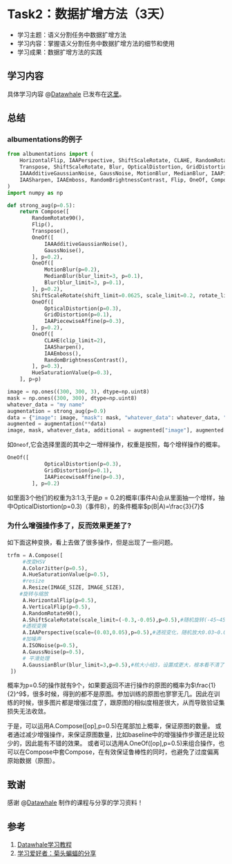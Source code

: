 # Task2：数据扩增方法（3天）

- 学习主题：语义分割任务中数据扩增方法
- 学习内容：掌握语义分割任务中数据扩增方法的细节和使用
- 学习成果：数据扩增方法的实践

## 学习内容

具体学习内容 @[Datawhale](https://github.com/datawhalechina) 已发布在[这里](https://github.com/datawhalechina/team-learning-cv/blob/master/AerialImageSegmentation/Task2%EF%BC%9A%E6%95%B0%E6%8D%AE%E6%89%A9%E5%A2%9E%E6%96%B9%E6%B3%95.md)。

## 总结

### albumentations的例子

```python
from albumentations import (
    HorizontalFlip, IAAPerspective, ShiftScaleRotate, CLAHE, RandomRotate90,
    Transpose, ShiftScaleRotate, Blur, OpticalDistortion, GridDistortion, HueSaturationValue,
    IAAAdditiveGaussianNoise, GaussNoise, MotionBlur, MedianBlur, IAAPiecewiseAffine,
    IAASharpen, IAAEmboss, RandomBrightnessContrast, Flip, OneOf, Compose
)
import numpy as np

def strong_aug(p=0.5):
    return Compose([
        RandomRotate90(),
        Flip(),
        Transpose(),
        OneOf([
            IAAAdditiveGaussianNoise(),
            GaussNoise(),
        ], p=0.2),
        OneOf([
            MotionBlur(p=0.2),
            MedianBlur(blur_limit=3, p=0.1),
            Blur(blur_limit=3, p=0.1),
        ], p=0.2),
        ShiftScaleRotate(shift_limit=0.0625, scale_limit=0.2, rotate_limit=45, p=0.2),
        OneOf([
            OpticalDistortion(p=0.3),
            GridDistortion(p=0.1),
            IAAPiecewiseAffine(p=0.3),
        ], p=0.2),
        OneOf([
            CLAHE(clip_limit=2),
            IAASharpen(),
            IAAEmboss(),
            RandomBrightnessContrast(),
        ], p=0.3),
        HueSaturationValue(p=0.3),
    ], p=p)

image = np.ones((300, 300, 3), dtype=np.uint8)
mask = np.ones((300, 300), dtype=np.uint8)
whatever_data = "my name"
augmentation = strong_aug(p=0.9)
data = {"image": image, "mask": mask, "whatever_data": whatever_data, "additional": "hello"}
augmented = augmentation(**data)
image, mask, whatever_data, additional = augmented["image"], augmented["mask"], augmented["whatever_data"], augmented["additional"]
```
如`Oneof`,它会选择里面的其中之一增样操作，权重是按照，每个增样操作的概率。

```python
OneOf([
            OpticalDistortion(p=0.3),
            GridDistortion(p=0.1),
            IAAPiecewiseAffine(p=0.3),
        ], p=0.2)
```
如里面3个他们的权重为3:1:3,于是$p=0.2$的概率(事件A)会从里面抽一个增样，抽中OpticalDistortion(p=0.3)（事件B），的条件概率$p(B|A)=\frac{3}{7}$

### 为什么增强操作多了，反而效果更差了?

如下面这种变换，看上去做了很多操作，但是出现了一些问题。
```python
trfm = A.Compose([
     #改变HSV
     A.ColorJitter(p=0.5),
     A.HueSaturationValue(p=0.5),
     #resize
     A.Resize(IMAGE_SIZE, IMAGE_SIZE),
    #旋转与缩放
     A.HorizontalFlip(p=0.5),
     A.VerticalFlip(p=0.5),
     A.RandomRotate90(),
     A.ShiftScaleRotate(scale_limit=(-0.3,-0.05),p=0.5),#随机旋转(-45~45),随机缩小0.3~0.05
     #透视变换
     A.IAAPerspective(scale=(0.03,0.05),p=0.5),#透视变化，随机放大0.03~0.05
     #加噪声
     A.ISONoise(p=0.5),
     A.GaussNoise(p=0.5),
     # 平滑处理
     A.GaussianBlur(blur_limit=3,p=0.5),#核大小给3，设置成更大，根本看不清了
 ])
```
概率为p=0.5的操作就有9个，如果要返回不进行操作的原图的概率为$\frac{1}{2}^9$，很多时候，得到的都不是原图。参加训练的原图也寥寥无几。因此在训练的时候，很多图片都是增强过度了，跟原图的相似度相差很大，从而导致验证集损失无法收敛。

于是，可以运用A.Compose([op],p=0.5)在尾部加上概率，保证原图的数量。
或者通过减少增强操作，来保证原图数量，比如baseline中的增强操作步骤还是比较少的，因此能有不错的效果。
或者可以选用A.OneOf([op],p=0.5)来组合操作，也可以在Compose中套Compose，在有效保证鲁棒性的同时，也避免了过度偏离原始数据（原图）。

## 致谢

感谢 @[Datawhale](https://github.com/datawhalechina) 制作的课程与分享的学习资料！

## 参考

1. [Datawhale学习教程](https://github.com/datawhalechina/team-learning-cv/blob/master/AerialImageSegmentation/Task2%EF%BC%9A%E6%95%B0%E6%8D%AE%E6%89%A9%E5%A2%9E%E6%96%B9%E6%B3%95.md)
2. [学习爱好者：菊头蝙蝠的分享](https://blog.csdn.net/qq_21539375/article/details/113943166)

